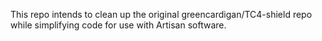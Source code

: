 This repo intends to clean up the original greencardigan/TC4-shield repo while simplifying code for use with Artisan software.

